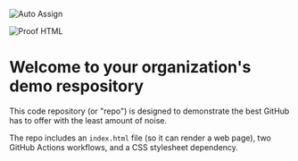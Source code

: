 ![Auto Assign](https://github.com/Burowild/demo-repository/actions/workflows/auto-assign.yml/badge.svg)

![Proof HTML](https://github.com/Burowild/demo-repository/actions/workflows/proof-html.yml/badge.svg)

# Welcome to your organization's demo respository
This code repository (or "repo") is designed to demonstrate the best GitHub has to offer with the least amount of noise.

The repo includes an `index.html` file (so it can render a web page), two GitHub Actions workflows, and a CSS stylesheet dependency.
